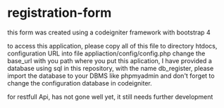 # registration-form

this form was created using a codeigniter framework with bootstrap 4

to access this application, please copy all of this file to directory htdocs, configuration URL into file appliaction/config/config.php change the base_url with you path where you put this aplication, I have provided a database using sql in this repository, with the name db_register, please import the database to your DBMS like phpmyadmin and don't forget to change the configuration database in codeigniter.

for restfull Api, has not gone well yet, it still needs further development

